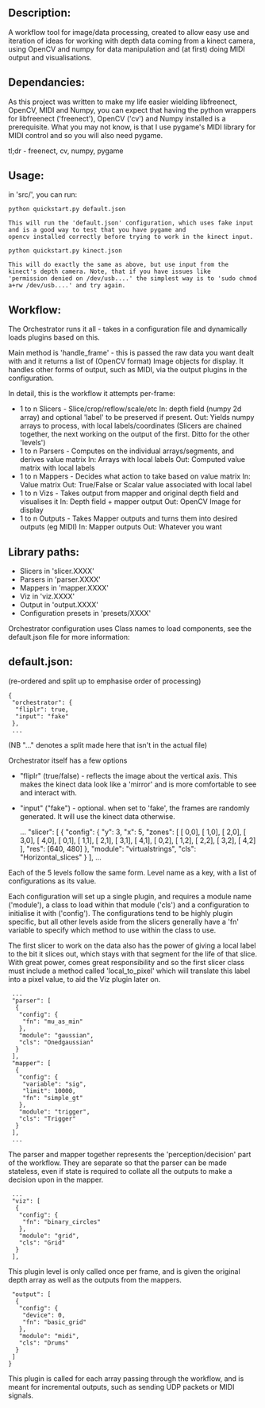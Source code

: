 Description:
------------

A workflow tool for image/data processing, created to allow easy use and iteration of ideas for working
with depth data coming from a kinect camera, using OpenCV and numpy for data manipulation and (at first)
doing MIDI output and visualisations.

Dependancies:
-------------

As this project was written to make my life easier wielding libfreenect, OpenCV, MIDI and Numpy, you can 
expect that having the python wrappers for libfreenect ('freenect'), OpenCV ('cv') and Numpy installed is a 
prerequisite. What you may not know, is that I use pygame's MIDI library for MIDI control and so you will also need
pygame.

tl;dr - freenect, cv, numpy, pygame

Usage:
------

in 'src/', you can run:

    python quickstart.py default.json
    
    This will run the 'default.json' configuration, which uses fake input and is a good way to test that you have pygame and 
    opencv installed correctly before trying to work in the kinect input.

    python quickstart.py kinect.json
    
    This will do exactly the same as above, but use input from the kinect's depth camera. Note, that if you have issues like
    'permission denied on /dev/usb....' the simplest way is to 'sudo chmod a+rw /dev/usb....' and try again.
    
Workflow:
---------

The Orchestrator runs it all - takes in a configuration file and dynamically loads plugins based on this.

Main method is 'handle_frame' - this is passed the raw data you want dealt with and it returns a list of
(OpenCV format) Image objects for display. It handles other forms of output, such as MIDI, via the output plugins
in the configuration.

In detail, this is the workflow it attempts per-frame:

 - 1 to n Slicers - Slice/crop/reflow/scale/etc
    In: depth field (numpy 2d array) and optional 'label' to be preserved if present.
    Out: Yields numpy arrays to process, with local labels/coordinates
    (Slicers are chained together, the next working on the output of the first. Ditto for the other 'levels')
 - 1 to n Parsers - Computes on the individual arrays/segments, and derives value matrix
    In: Arrays with local labels
    Out: Computed value matrix with local labels
 - 1 to n Mappers - Decides what action to take based on value matrix
    In: Value matrix
    Out: True/False or Scalar value associated with local label
 - 1 to n Vizs - Takes output from mapper and original depth field and visualises it
    In: Depth field + mapper output
    Out: OpenCV Image for display
 - 1 to n Outputs - Takes Mapper outputs and turns them into desired outputs (eg MIDI)
    In: Mapper outputs
    Out: Whatever you want

Library paths:
--------------

 - Slicers in 'slicer.XXXX'
 - Parsers in 'parser.XXXX'
 - Mappers in 'mapper.XXXX'
 - Viz in 'viz.XXXX'
 - Output in 'output.XXXX'
 - Configuration presets in 'presets/XXXX'
    
Orchestrator configuration uses Class names to load components, see the default.json file for more information:

default.json:
-------------

(re-ordered and split up to emphasise order of processing)

    {
     "orchestrator": {
      "fliplr": true,
      "input": "fake"
     },
     ...

(NB "..." denotes a split made here that isn't in the actual file)

Orchestrator itself has a few options
 - "fliplr" (true/false) - reflects the image about the vertical axis. This makes the kinect data look like a 'mirror' and is more
 comfortable to see and interact with.
 - "input" ("fake") - optional. when set to 'fake', the frames are randomly generated. It will use the kinect data otherwise. 
     
     ...
     "slicer": [
      {
       "config": {
        "y": 3, 
        "x": 5, 
        "zones": [
         [ 0,0], [ 1,0], [ 2,0], [ 3,0], [ 4,0], 
         [ 0,1], [ 1,1], [ 2,1], [ 3,1], [ 4,1], 
         [ 0,2], [ 1,2], [ 2,2], [ 3,2], [ 4,2]
        ], 
        "res": [640, 480]
       }, 
       "module": "virtualstrings", 
       "cls": "Horizontal_slices"
      }
     ], 
     ...

Each of the 5 levels follow the same form. Level name as a key, with a list of configurations as its value.

Each configuration will set up a single plugin, and requires a module name ('module'), a class to load within that module ('cls') 
and a configuration to initialise it with ('config'). The configurations tend to be highly plugin specific, but all other levels aside
from the slicers generally have a 'fn' variable to specify which method to use within the class to use.

The first slicer to work on the data also has the power of giving a local label to the bit it slices out, which stays with that segment
for the life of that slice. With great power, comes great responsibility and so the first slicer class must include a method called
'local_to_pixel' which will translate this label into a pixel value, to aid the Viz plugin later on.

     ...
     "parser": [
      {
       "config": {
        "fn": "mu_as_min"
       }, 
       "module": "gaussian", 
       "cls": "Onedgaussian"
      }
     ], 
     "mapper": [
      {
       "config": {
        "variable": "sig", 
        "limit": 10000, 
        "fn": "simple_gt"
       }, 
       "module": "trigger", 
       "cls": "Trigger"
      }
     ],  
     ...

The parser and mapper together represents the 'perception/decision' part of the workflow. They are separate so that the
parser can be made stateless, even if state is required to collate all the outputs to make a decision upon in the mapper.

     ...
     "viz": [
      {
       "config": {
        "fn": "binary_circles"
       }, 
       "module": "grid", 
       "cls": "Grid"
      }
     ], 
     
This plugin level is only called once per frame, and is given the original depth array as well as the outputs from the mappers.

     "output": [
      {
       "config": {
        "device": 0, 
        "fn": "basic_grid"
       }, 
       "module": "midi", 
       "cls": "Drums"
      }
     ]
    }

This plugin is called for each array passing through the workflow, and is meant for incremental outputs, such as sending 
UDP packets or MIDI signals.

